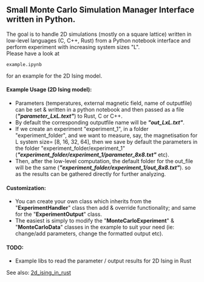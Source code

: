## Small Monte Carlo Simulation Manager Interface written in Python. 
The goal is to handle 2D simulations (mostly on a square lattice) written in low-level languages (C, C++, Rust) from a Python notebook interface and perform experiment with increasing system sizes "L".<br>
Please have a look at 
``` 
example.ipynb
```
for an example for the 2D Ising model.
#### Example Usage (2D Ising model):
* Parameters (temperatures, external magnetic field, name of outputfile) can be set & written in a python notebook and then passed as a file (<b><i>"parameter_LxL.text"</b></i>) to Rust, C or C++.<br>
* By default the corresponding outputfile name will be <b><i>"out_LxL.txt"</b></i>.<br>
* If we create an experiment "experiment_1", in a folder "experiment_folder", and we want to measure, say, the magnetisation for L system size= [8, 16, 32, 64],
then we save by default the parameters in the folder "experiment_folder/experiment_1" (<i><b>"experiment_folder/experiment_1/parameter_8x8.txt"</i></b> etc).
* Then, after the low-level computation, the default folder for the out_file will be the same (<i><b>"experiment_folder/experiment_1/out_8x8.txt"</i></b>). so as the results can be gathered directly for further analyzing.<br>
#### Customization:
* You can create your own class which inherits from the "<b>ExperimentHandler</b>" class then add & override functionality; and same for the "<b>ExperimentOutput</b>" class.
* The easiest is simply to modify the "<b>MonteCarloExperiment</b>" & "<b>MonteCarloData</b>" classes in the example to suit your need (ie: change/add parameters, change the formatted output etc).
#### TODO:
* Example libs to read the parameter / output results for 2D Ising in Rust

See also: [2d_ising_in_rust](https://github.com/so-groenen/2d_ising_in_rust)

